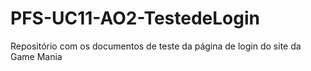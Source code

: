 # PFS-UC11-AO2-TestedeLogin
Repositório com os documentos de teste da página de login do site da Game Mania
